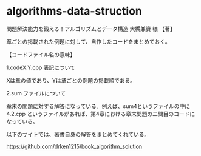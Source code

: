# algorithms-data-struction
問題解決能力を鍛える！アルゴリズムとデータ構造 大槻兼資 様 【著】

章ごとの掲載された例題に対して、自作したコードをまとめておく。

【コードファイル名の意味】

1.codeX.Y.cpp 表記について

Xは章の値であり、Yは章ごとの例題の掲載順である。

2.sum ファイルについて

章末の問題に対する解答になっている。例えば、sum4というファイルの中に 4.2.cpp というファイルがあれば、第4章における章末問題の二問目のコードになっている。


以下のサイトでは、著書自身の解答をまとめてくれている。

https://github.com/drken1215/book_algorithm_solution

